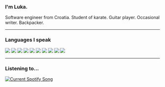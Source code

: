<h3 align="left">I'm Luka.</h3>

<div align="left">
  Software engineer from Croatia. Student of karate. Guitar player. Occasional writer. Backpacker.
</div>

<hr>

<h3> Languages I speak</h3>
<div align="left">
  <img src="https://img.shields.io/badge/-Java-d92f1c?style=for-the-badge&logo=openjdk&logoColor=white&labelColor=black">
  <img src="https://img.shields.io/badge/-Python-red?style=for-the-badge&logo=python&logoColor=white&labelColor=black">
  <img src="https://img.shields.io/badge/-C/C++-orange?style=for-the-badge&logo=cplusplus&logoColor=white&labelColor=black">
  <img src="https://img.shields.io/badge/-HTML-yellow?style=for-the-badge&logo=html5&logoColor=white&labelColor=black">
  <img src="https://img.shields.io/badge/-JS-green?style=for-the-badge&logo=javascript&logoColor=white&labelColor=black">
  <img src="https://img.shields.io/badge/-CSS-25c492?style=for-the-badge&logo=css3&logoColor=white&labelColor=black">
  <img src="https://img.shields.io/badge/-Dart-blue?style=for-the-badge&logo=dart&logoColor=white&labelColor=black">
  <img src="https://img.shields.io/badge/-PHP-indigo?style=for-the-badge&logo=php&logoColor=white&labelColor=black">
  <img src="https://img.shields.io/badge/-Bash-purple?style=for-the-badge&logo=gnubash&logoColor=white&labelColor=black">
  <img src="https://img.shields.io/badge/-Scala-violet?style=for-the-badge&logo=scala&logoColor=white&labelColor=black">
</div>

<hr>

<h3>Listening to...</h3>
<a href="https://github.com/tthn0/Spotify-Readme">
  <img src="https://spotifyreadmelc.vercel.app/api" alt="Current Spotify Song">
</a>
